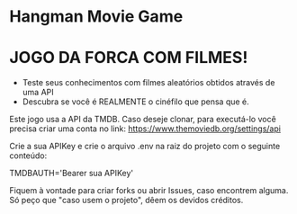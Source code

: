 # Hangman Movie Game
# JOGO DA FORCA COM FILMES!

- Teste seus conhecimentos com filmes aleatórios obtidos através de uma API
- Descubra se você é REALMENTE o cinéfilo que pensa que é.

Este jogo usa a API da TMDB. Caso deseje clonar, para executá-lo você precisa criar uma conta no link:
https://www.themoviedb.org/settings/api

Crie a sua APIKey e crie o arquivo .env na raiz do projeto com o seguinte conteúdo:

TMDBAUTH='Bearer sua APIKey'

Fiquem à vontade para criar forks ou abrir Issues, caso encontrem alguma.
Só peço que "caso usem o projeto", dêem os devidos créditos.